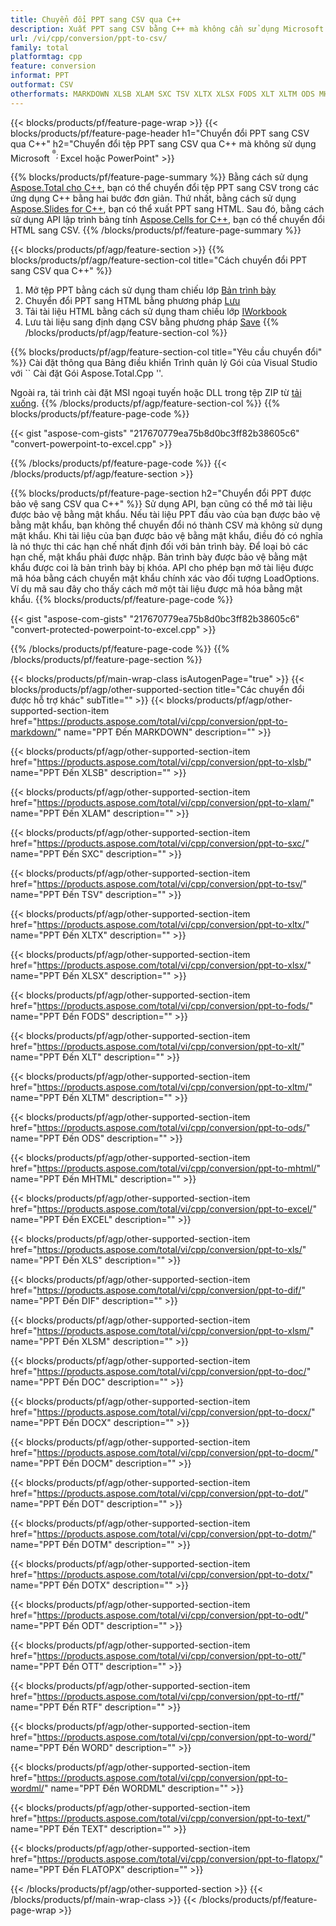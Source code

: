 ```yaml
---
title: Chuyển đổi PPT sang CSV qua C++
description: Xuất PPT sang CSV bằng C++ mà không cần sử dụng Microsoft Excel hoặc Powerpoint
url: /vi/cpp/conversion/ppt-to-csv/
family: total
platformtag: cpp
feature: conversion
informat: PPT
outformat: CSV
otherformats: MARKDOWN XLSB XLAM SXC TSV XLTX XLSX FODS XLT XLTM ODS MHTML EXCEL XLS DIF XLSM DOC DOCX DOCM DOT DOTM DOTX ODT OTT RTF WORD WORDML TEXT FLATOPX
---
```

{{< blocks/products/pf/feature-page-wrap >}}
{{< blocks/products/pf/feature-page-header h1="Chuyển đổi PPT sang CSV qua C++" h2="Chuyển đổi tệp PPT sang CSV qua C++ mà không sử dụng Microsoft <sup> <sup>&reg;</sup>; </sup> Excel hoặc PowerPoint" >}}

{{% blocks/products/pf/feature-page-summary %}}
Bằng cách sử dụng [Aspose.Total cho C++](https://products.aspose.com/total/cpp/), bạn có thể chuyển đổi tệp PPT sang CSV trong các ứng dụng C++ bằng hai bước đơn giản. Thứ nhất, bằng cách sử dụng [Aspose.Slides for C++](https://products.aspose.com/slides/cpp/), bạn có thể xuất PPT sang HTML. Sau đó, bằng cách sử dụng API lập trình bảng tính [Aspose.Cells for C++](https://products.aspose.com/cells/cpp/), bạn có thể chuyển đổi HTML sang CSV. 
{{% /blocks/products/pf/feature-page-summary  %}}

{{< blocks/products/pf/agp/feature-section >}}
{{% blocks/products/pf/agp/feature-section-col title="Cách chuyển đổi PPT sang CSV qua C++" %}}
1. Mở tệp PPT bằng cách sử dụng tham chiếu lớp [Bản trình bày](https://reference.aspose.com/slides/cpp/class/aspose.slides.presentation)
2. Chuyển đổi PPT sang HTML bằng phương pháp [Lưu](https://reference.aspose.com/slides/cpp/class/aspose.slides.presentation#a06fe2a156063c8c3e5ada2713bb697ba)
3. Tải tài liệu HTML bằng cách sử dụng tham chiếu lớp [IWorkbook](https://reference.aspose.com/cells/cpp/class/aspose.cells.i_workbook)
4. Lưu tài liệu sang định dạng CSV bằng phương pháp [Save](https://reference.aspose.com/cells/cpp/class/aspose.cells.i_workbook#a5dc7de23f7ceba76a05dc1d49f51502e)
{{% /blocks/products/pf/agp/feature-section-col %}}

{{% blocks/products/pf/agp/feature-section-col title="Yêu cầu chuyển đổi" %}}
Cài đặt thông qua Bảng điều khiển Trình quản lý Gói của Visual Studio với `` Cài đặt Gói Aspose.Total.Cpp ''.

Ngoài ra, tải trình cài đặt MSI ngoại tuyến hoặc DLL trong tệp ZIP từ [tải xuống](https://downloads.aspose.com/total/cpp).
{{% /blocks/products/pf/agp/feature-section-col %}}
{{% blocks/products/pf/feature-page-code %}}

{{< gist "aspose-com-gists" "217670779ea75b8d0bc3ff82b38605c6" "convert-powerpoint-to-excel.cpp" >}}


{{% /blocks/products/pf/feature-page-code %}}
{{< /blocks/products/pf/agp/feature-section >}}

{{% blocks/products/pf/feature-page-section  h2="Chuyển đổi PPT được bảo vệ sang CSV qua C++" %}}
Sử dụng API, bạn cũng có thể mở tài liệu được bảo vệ bằng mật khẩu. Nếu tài liệu PPT đầu vào của bạn được bảo vệ bằng mật khẩu, bạn không thể chuyển đổi nó thành CSV mà không sử dụng mật khẩu. Khi tài liệu của bạn được bảo vệ bằng mật khẩu, điều đó có nghĩa là nó thực thi các hạn chế nhất định đối với bản trình bày. Để loại bỏ các hạn chế, mật khẩu phải được nhập. Bản trình bày được bảo vệ bằng mật khẩu được coi là bản trình bày bị khóa. API cho phép bạn mở tài liệu được mã hóa bằng cách chuyển mật khẩu chính xác vào đối tượng LoadOptions. Ví dụ mã sau đây cho thấy cách mở một tài liệu được mã hóa bằng mật khẩu.
{{% blocks/products/pf/feature-page-code %}}

{{< gist "aspose-com-gists" "217670779ea75b8d0bc3ff82b38605c6" "convert-protected-powerpoint-to-excel.cpp" >}}
{{% /blocks/products/pf/feature-page-code  %}}
{{% /blocks/products/pf/feature-page-section %}}

{{< blocks/products/pf/main-wrap-class isAutogenPage="true" >}}
{{< blocks/products/pf/agp/other-supported-section title="Các chuyển đổi được hỗ trợ khác" subTitle="" >}}
{{< blocks/products/pf/agp/other-supported-section-item href="https://products.aspose.com/total/vi/cpp/conversion/ppt-to-markdown/" name="PPT Đến MARKDOWN" description="" >}}

{{< blocks/products/pf/agp/other-supported-section-item href="https://products.aspose.com/total/vi/cpp/conversion/ppt-to-xlsb/" name="PPT Đến XLSB" description="" >}}

{{< blocks/products/pf/agp/other-supported-section-item href="https://products.aspose.com/total/vi/cpp/conversion/ppt-to-xlam/" name="PPT Đến XLAM" description="" >}}

{{< blocks/products/pf/agp/other-supported-section-item href="https://products.aspose.com/total/vi/cpp/conversion/ppt-to-sxc/" name="PPT Đến SXC" description="" >}}

{{< blocks/products/pf/agp/other-supported-section-item href="https://products.aspose.com/total/vi/cpp/conversion/ppt-to-tsv/" name="PPT Đến TSV" description="" >}}

{{< blocks/products/pf/agp/other-supported-section-item href="https://products.aspose.com/total/vi/cpp/conversion/ppt-to-xltx/" name="PPT Đến XLTX" description="" >}}

{{< blocks/products/pf/agp/other-supported-section-item href="https://products.aspose.com/total/vi/cpp/conversion/ppt-to-xlsx/" name="PPT Đến XLSX" description="" >}}

{{< blocks/products/pf/agp/other-supported-section-item href="https://products.aspose.com/total/vi/cpp/conversion/ppt-to-fods/" name="PPT Đến FODS" description="" >}}

{{< blocks/products/pf/agp/other-supported-section-item href="https://products.aspose.com/total/vi/cpp/conversion/ppt-to-xlt/" name="PPT Đến XLT" description="" >}}

{{< blocks/products/pf/agp/other-supported-section-item href="https://products.aspose.com/total/vi/cpp/conversion/ppt-to-xltm/" name="PPT Đến XLTM" description="" >}}

{{< blocks/products/pf/agp/other-supported-section-item href="https://products.aspose.com/total/vi/cpp/conversion/ppt-to-ods/" name="PPT Đến ODS" description="" >}}

{{< blocks/products/pf/agp/other-supported-section-item href="https://products.aspose.com/total/vi/cpp/conversion/ppt-to-mhtml/" name="PPT Đến MHTML" description="" >}}

{{< blocks/products/pf/agp/other-supported-section-item href="https://products.aspose.com/total/vi/cpp/conversion/ppt-to-excel/" name="PPT Đến EXCEL" description="" >}}

{{< blocks/products/pf/agp/other-supported-section-item href="https://products.aspose.com/total/vi/cpp/conversion/ppt-to-xls/" name="PPT Đến XLS" description="" >}}

{{< blocks/products/pf/agp/other-supported-section-item href="https://products.aspose.com/total/vi/cpp/conversion/ppt-to-dif/" name="PPT Đến DIF" description="" >}}

{{< blocks/products/pf/agp/other-supported-section-item href="https://products.aspose.com/total/vi/cpp/conversion/ppt-to-xlsm/" name="PPT Đến XLSM" description="" >}}

{{< blocks/products/pf/agp/other-supported-section-item href="https://products.aspose.com/total/vi/cpp/conversion/ppt-to-doc/" name="PPT Đến DOC" description="" >}}

{{< blocks/products/pf/agp/other-supported-section-item href="https://products.aspose.com/total/vi/cpp/conversion/ppt-to-docx/" name="PPT Đến DOCX" description="" >}}

{{< blocks/products/pf/agp/other-supported-section-item href="https://products.aspose.com/total/vi/cpp/conversion/ppt-to-docm/" name="PPT Đến DOCM" description="" >}}

{{< blocks/products/pf/agp/other-supported-section-item href="https://products.aspose.com/total/vi/cpp/conversion/ppt-to-dot/" name="PPT Đến DOT" description="" >}}

{{< blocks/products/pf/agp/other-supported-section-item href="https://products.aspose.com/total/vi/cpp/conversion/ppt-to-dotm/" name="PPT Đến DOTM" description="" >}}

{{< blocks/products/pf/agp/other-supported-section-item href="https://products.aspose.com/total/vi/cpp/conversion/ppt-to-dotx/" name="PPT Đến DOTX" description="" >}}

{{< blocks/products/pf/agp/other-supported-section-item href="https://products.aspose.com/total/vi/cpp/conversion/ppt-to-odt/" name="PPT Đến ODT" description="" >}}

{{< blocks/products/pf/agp/other-supported-section-item href="https://products.aspose.com/total/vi/cpp/conversion/ppt-to-ott/" name="PPT Đến OTT" description="" >}}

{{< blocks/products/pf/agp/other-supported-section-item href="https://products.aspose.com/total/vi/cpp/conversion/ppt-to-rtf/" name="PPT Đến RTF" description="" >}}

{{< blocks/products/pf/agp/other-supported-section-item href="https://products.aspose.com/total/vi/cpp/conversion/ppt-to-word/" name="PPT Đến WORD" description="" >}}

{{< blocks/products/pf/agp/other-supported-section-item href="https://products.aspose.com/total/vi/cpp/conversion/ppt-to-wordml/" name="PPT Đến WORDML" description="" >}}

{{< blocks/products/pf/agp/other-supported-section-item href="https://products.aspose.com/total/vi/cpp/conversion/ppt-to-text/" name="PPT Đến TEXT" description="" >}}

{{< blocks/products/pf/agp/other-supported-section-item href="https://products.aspose.com/total/vi/cpp/conversion/ppt-to-flatopx/" name="PPT Đến FLATOPX" description="" >}}


{{< /blocks/products/pf/agp/other-supported-section >}}
{{< /blocks/products/pf/main-wrap-class >}}
{{< /blocks/products/pf/feature-page-wrap >}}